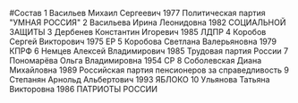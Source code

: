#Состав
1 Васильев Михаил Сергеевич 1977 Политическая партия \"УМНАЯ РОССИЯ\"
2 Васильева Ирина Леонидовна 1982 СОЦИАЛЬНОЙ ЗАЩИТЫ
3 Дербенев Константин Игоревич 1985 ЛДПР
4 Коробов Сергей Викторович 1975 ЕР
5 Коробова Светлана Валерьяновна 1979 КПРФ
6 Немцев Алексей Владимирович 1985 Трудовая партия России
7 Пономарёва Ольга Владимировна 1954 СР
8 Соболевская Диана Михайловна 1989 Российская партия пенсионеров за справедливость
9 Степанян Арнольд Альбертович 1993 ЯБЛОКО
10 Ульянова Татьяна Викторовна 1986 ПАТРИОТЫ РОССИИ
